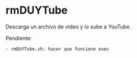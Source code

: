 # rmDUYTube
Descarga un archivo de video y lo sube a YouTube.


Pendiente:

	- rmDUYTube.sh: hacer que funcione exec
